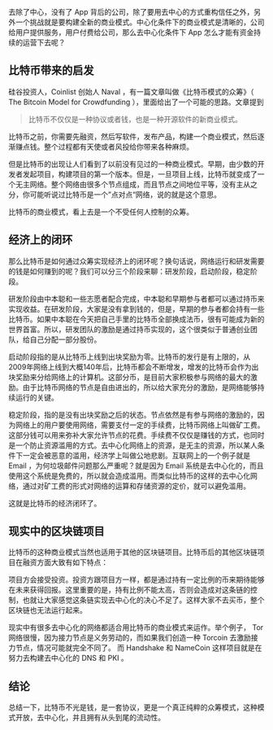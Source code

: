去除了中心，没有了 App 背后的公司，除了要用去中心的方式重构信任之外，另外一个挑战就是要构建全新的商业模式。中心化条件下的商业模式是清晰的，公司给用户提供服务，用户付费给公司，那么去中心化条件下 App 怎么才能有资金持续的运营下去呢？

## 比特币带来的启发

硅谷投资人，Coinlist 创始人 Naval ，有一篇文章叫做《比特币模式的众筹》（ The Bitcoin Model for Crowdfunding ），里面给出了一个可能的思路。文章提到

> 比特币不仅仅是一种协议或者钱，也是一种开源软件的新商业模式。

比特币之前，你需要先融资，然后写软件，发布产品，构建一个商业模式，然后逐渐赚点钱。整个过程都有天使或者风投给你带来各种麻烦。

但是比特币的出现让人们看到了以前没有见过的一种商业模式。早期，由少数的开发者发起项目，构建项目的第一个版本。但是，一旦项目上线，比特币就变成了一个无主网络。整个网络由很多个节点组成，而且节点之间地位平等，没有主从之分，你可能听说过比特币是一个”点对点“网络，说的就是这个意思。

比特币的商业模式，看上去是一个不受任何人控制的众筹。

## 经济上的闭环

那么比特币是如何通过众筹实现经济上的闭环呢？换句话说，网络运行和研发需要的钱是如何赚到的呢？我们可以分三个阶段来聊：研发阶段，启动阶段，稳定阶段。

研发阶段由中本聪和一些志愿者配合完成，中本聪和早期参与者都可以通过持币来实现收益。在研发阶段，大家是没有拿到钱的，但是，早期的参与者都会持有一些比特币。如果中本聪在今天把自己手里的比特币全部换成法币，很有可能成为新的世界首富。所以，研发团队的激励是通过持币实现的，这个很类似于普通创业团队，给自己分配一部分股份。

启动阶段指的是从比特币上线到出块奖励为零。比特币的发行是有上限的，从2009年网络上线到大概140年后，比特币都会不断增发，增发的比特币会作为出块奖励来分给网络上的计算机。这部分币，是目前大家积极参与网络的最大的激励。由于比特币网络的节点是自由进出的，所以给大家充分的激励，是网络能够持续运行的关键。

稳定阶段，指的是没有出块奖励之后的状态。节点依然是有参与网络的激励的，因为网络上的用户要使用网络，需要支付一定的手续费，比特币网络上叫做矿工费。这部分钱可以用来弥补大家允许节点的花费。手续费不仅仅是赚钱的方式，也同时是一个防止资源滥用的方式。去中心化网络上的资源，是无主的资源，所以某人条件下一定会被恶意的滥用，经济学上叫做公地悲剧。互联网上的一个例子就是 Email ，为何垃圾邮件问题那么严重呢？就是因为 Email 系统是去中心化的，而且使用这个系统是免费的，所以就会造成滥用。而类似比特币的这样的去中心化网络，通过对矿工费的形式对网络的运算和存储资源的定价，就可以避免滥用。

这就是比特币的经济闭环了。

## 现实中的区块链项目

比特币的这种商业模式当然也适用于其他的区块链项目。比特币后的其他区块链项目在融资方面大致有如下特点：

项目方会接受投资。投资方跟项目方一样，都是通过持有一定比例的币来期待能够在未来获得回报。这里重要的是，持有比例不能太高，否则会造成对这条链的控制，也就让大家感觉这条链实现去中心化的决心不足了。这样大家不去买币，整个区块链也无法运行起来。

现实中有很多去中心化的网络都适合用比特币的商业模式来运作。举个例子， Tor 网络很慢，因为接力节点是义务劳动的，而如果我们创造一种 Torcoin 去激励接力节点，情况可能就完全不同了。 而 Handshake 和 NameCoin 这样项目就是在努力去构建去中心化的 DNS 和 PKI 。

## 结论

总结一下，比特币不光是钱，是一套协议，更是一个真正纯粹的众筹模式，这种模式开放，去中心化，并且拥有从头到尾的流动性。
